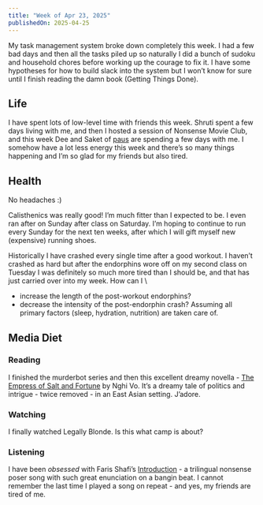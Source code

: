 ```yaml
---
title: "Week of Apr 23, 2025"
publishedOn: 2025-04-25
---
```


My task management system broke down completely this week. I had a few bad days and then all the tasks piled up so naturally I did a bunch of sudoku and household chores before working up the courage to fix it. I have some hypotheses for how to build slack into the system but I won’t know for sure until I finish reading the damn book (Getting Things Done).

## Life

I have spent lots of low-level time with friends this week. Shruti spent a few days living with me, and then I hosted a session of Nonsense Movie Club, and this week Dee and Saket of [paus](https://paus.in/) are spending a few days with me. I somehow have a lot less energy this week and there’s so many things happening and I’m so glad for my friends but also tired.

## Health

No headaches :)

Calisthenics was really good! I’m much fitter than I expected to be. I even ran after on Sunday after class on Saturday. I’m hoping to continue to run every Sunday for the next ten weeks, after which I will gift myself new (expensive) running shoes.

Historically I have crashed every single time after a good workout. I haven’t crashed as hard but after the endorphins wore off on my second class on Tuesday I was definitely so much more tired than I should be, and that has just carried over into my week. How can I \

- increase the length of the post-workout endorphins?
- decrease the intensity of the post-endorphin crash?
  Assuming all primary factors (sleep, hydration, nutrition) are taken care of.

## Media Diet

### Reading

I finished the murderbot series and then this excellent dreamy novella - [The Empress of Salt and Fortune](https://www.goodreads.com/book/show/51190882-the-empress-of-salt-and-fortune) by Nghi Vo. It’s a dreamy tale of politics and intrigue - twice removed - in an East Asian setting. J’adore.

### Watching

I finally watched Legally Blonde. Is this what camp is about?

### Listening

I have been _obsessed_ with Faris Shafi’s [Introduction](https://open.spotify.com/track/62NkzAFZKNOe6arO1lSFm0?si=b253d19476a94b10) - a trilingual nonsense poser song with such great enunciation on a bangin beat. I cannot remember the last time I played a song on repeat - and yes, my friends are tired of me.
